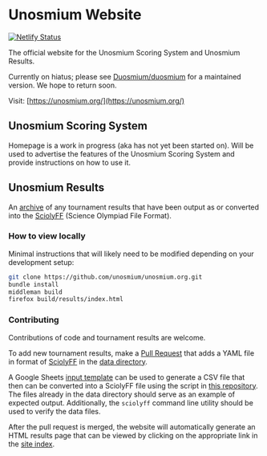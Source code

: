 # Unosmium Website

[![Netlify Status](https://api.netlify.com/api/v1/badges/ff03ce31-0235-4742-b95e-389ec3ebb96a/deploy-status)](https://app.netlify.com/sites/unosmium/deploys)

The official website for the Unosmium Scoring System and Unosmium Results.

Currently on hiatus; please see
[Duosmium/duosmium](https://github.com/Duosmium/duosmium) for a
maintained version. We hope to return soon.

Visit: [https://unosmium.org/](https://unosmium.org/)

## Unosmium Scoring System

Homepage is a work in progress (aka has not yet been started on). Will be used
to advertise the features of the Unosmium Scoring System and provide
instructions on how to use it.

## Unosmium Results

An [archive](https://unosmium.org/results/) of any tournament results
that have been output as or converted into the
[SciolyFF](https://github.com/unosmium/sciolyff) (Science Olympiad File Format).

### How to view locally

Minimal instructions that will likely need to be modified depending on your
development setup:
```sh
git clone https://github.com/unosmium/unosmium.org.git
bundle install
middleman build
firefox build/results/index.html
```

### Contributing

Contributions of code and tournament results are welcome.

To add new tournament results, make a [Pull
Request](https://help.github.com/en/articles/creating-a-pull-request) that adds
a YAML file in format of [SciolyFF](https://github.com/unosmium/sciolyff) in the
[data directory](/data).

A Google Sheets [input
template](https://docs.google.com/spreadsheets/d/1bkDCZD1NYYsS8L8m_e_cZ2kn9dZm2vufC4U9hNum6Hg)
can be used to generate a CSV file that then can be converted into a SciolyFF
file using the script in [this
repository](https://github.com/unosmium/sciolyff-conversions).  The files
already in the data directory should serve as an example of expected output.
Additionally, the `sciolyff` command line utility should be used to verify the
data files.

After the pull request is merged, the website will automatically generate an
HTML results page that can be viewed by clicking on the appropriate link in the
[site index](https://unosmium.org/results/).
